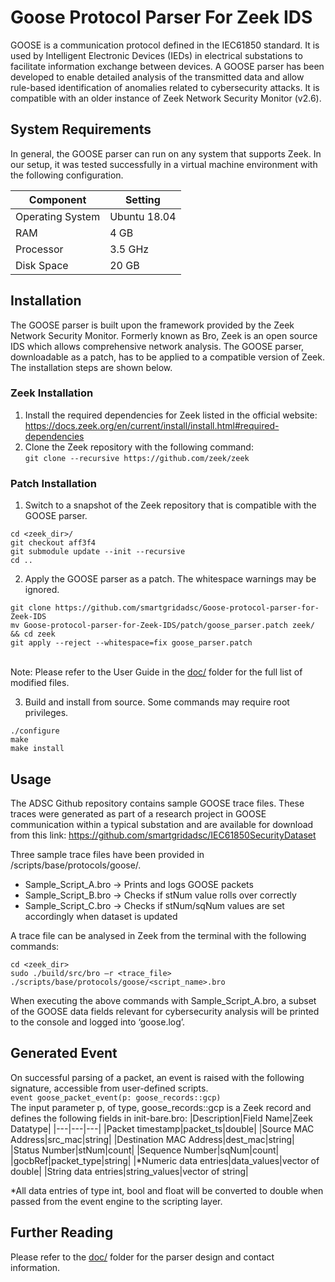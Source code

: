# Goose Protocol Parser For Zeek IDS
GOOSE is a communication protocol defined in the IEC61850 standard. It is used by Intelligent Electronic Devices (IEDs) in electrical substations to facilitate information exchange between devices. A GOOSE parser has been developed to enable detailed analysis of the transmitted data and allow rule-based identification of anomalies related to cybersecurity attacks. It is compatible with an older instance of Zeek Network Security Monitor (v2.6).

## System Requirements
In general, the GOOSE parser can run on any system that supports Zeek. In our setup, it was tested successfully in a virtual machine environment with the following configuration.

|Component|Setting|
|---|---|
|Operating System|Ubuntu 18.04|
|RAM|4 GB|
|Processor|3.5 GHz|
|Disk Space|20 GB|

## Installation
The GOOSE parser is built upon the framework provided by the Zeek Network Security Monitor. Formerly known as Bro, Zeek is an open source IDS which allows comprehensive network analysis. The GOOSE parser, downloadable as a patch, has to be applied to a compatible version of Zeek. The installation steps are shown below.

### Zeek Installation
1.	Install the required dependencies for Zeek listed in the official website:
https://docs.zeek.org/en/current/install/install.html#required-dependencies
2.	Clone the Zeek repository with the following command:
<br/>`git clone --recursive https://github.com/zeek/zeek`

### Patch Installation
1.	Switch to a snapshot of the Zeek repository that is compatible with the GOOSE parser.
```
cd <zeek_dir>/
git checkout aff3f4
git submodule update --init --recursive
cd ..
```
2.	Apply the GOOSE parser as a patch. The whitespace warnings may be ignored.
```
git clone https://github.com/smartgridadsc/Goose-protocol-parser-for-Zeek-IDS
mv Goose-protocol-parser-for-Zeek-IDS/patch/goose_parser.patch zeek/ && cd zeek
git apply --reject --whitespace=fix goose_parser.patch
```
<br/>Note: Please refer to the User Guide in the [doc/](doc) folder for the full list of modified files.

3.	Build and install from source. Some commands may require root privileges.
```
./configure
make
make install
```

## Usage
The ADSC Github repository contains sample GOOSE trace files. These traces were generated as part of a research project in GOOSE communication within a typical substation and are available for download from this link: https://github.com/smartgridadsc/IEC61850SecurityDataset

Three sample trace files have been provided in /scripts/base/protocols/goose/.
- Sample_Script_A.bro -> Prints and logs GOOSE packets
- Sample_Script_B.bro -> Checks if stNum value rolls over correctly
- Sample_Script_C.bro -> Checks if stNum/sqNum values are set accordingly when dataset is updated

A trace file can be analysed in Zeek from the terminal with the following commands:
```
cd <zeek_dir>
sudo ./build/src/bro –r <trace_file> ./scripts/base/protocols/goose/<script_name>.bro
```
When executing the above commands with Sample_Script_A.bro, a subset of the GOOSE data fields relevant for cybersecurity analysis will be printed to the console and logged into ‘goose.log’.

## Generated Event
On successful parsing of a packet, an event is raised with the following signature, accessible from user-defined scripts.
<br/>`event goose_packet_event(p: goose_records::gcp)`<br/>
The input parameter p, of type, goose_records::gcp is a Zeek record and defines the following fields in init-bare.bro:
|Description|Field Name|Zeek Datatype|
|---|---|---|
|Packet timestamp|packet_ts|double|
|Source MAC Address|src_mac|string|
|Destination MAC Address|dest_mac|string|
|Status Number|stNum|count|
|Sequence Number|sqNum|count|
|gocbRef|packet_type|string|
|*Numeric data entries|data_values|vector of double|
|String data entries|string_values|vector of string|

*All data entries of type int, bool and float will be converted to double when passed from the event engine to the scripting layer.

## Further Reading
Please refer to the [doc/](doc) folder for the parser design and contact information.

